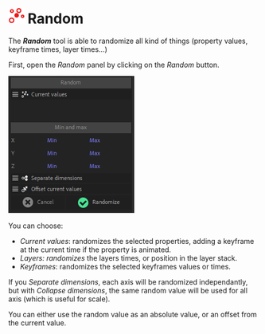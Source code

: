 # ![random Icon](img/duik-icons/automation/random-icon-r.png) Random

The ***Random*** tool is able to randomize all kind of things (property values, keyframe times, layer times...)

First, open the *Random* panel by clicking on the *Random* button.

![Random panel](img/duik-screenshots/S-Rigging/S-Rigging-Automations/Random-optn.PNG)

You can choose:

- *Current values*: randomizes the selected properties, adding a keyframe at the current time if the property is animated.
- *Layers: randomizes* the layers times, or position in the layer stack.
- *Keyframes*: randomizes the selected keyframes values or times.

If you *Separate dimensions*, each axis will be randomized independantly, but with *Collapse dimensions*, the same random value will be used for all axis (which is useful for scale).

You can either use the random value as an absolute value, or an offset from the current value.
